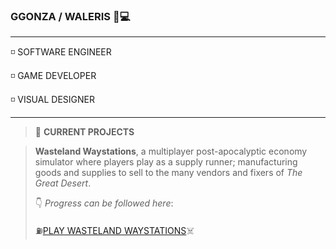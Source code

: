 ### **GGONZA / WALERIS** :crystal_ball::computer:

***


◽ SOFTWARE ENGINEER

◽ GAME DEVELOPER

◽ VISUAL DESIGNER

***

> :wrench: **CURRENT PROJECTS**<br>

> **Wasteland Waystations**, a multiplayer post-apocalyptic economy simulator
where players play as a supply runner; manufacturing goods and supplies
to sell to the many vendors and fixers of *The Great Desert*.
>
> :point_down: *Progress can be followed here*:
> 
> :fuelpump:[PLAY WASTELAND WAYSTATIONS](https://www.roblox.com/games/15648676996/ResourceGame)☠️
